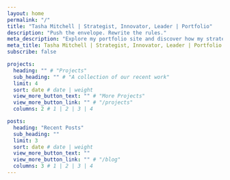 ```yaml
---
layout: home
permalink: "/"
title: "Tasha Mitchell | Strategist, Innovator, Leader | Portfolio"
description: "Push the envelope. Rewrite the rules."
meta_description: "Explore my portfolio site and discover how my strategic creative direction drives growth."
meta_title: Tasha Mitchell | Strategist, Innovator, Leader | Portfolio
subscribe: false

projects:
  heading: "" # "Projects"
  sub_heading: "" # "A collection of our recent work"
  limit: 4
  sort: date # date | weight
  view_more_button_text: "" # "More Projects"
  view_more_button_link: "" # "/projects"
  columns: 2 # 1 | 2 | 3 | 4

posts:
  heading: "Recent Posts"
  sub_heading: ""
  limit: 3
  sort: date # date | weight
  view_more_button_text: ""
  view_more_button_link: "" # "/blog"
  columns: 3 # 1 | 2 | 3 | 4
---
```

